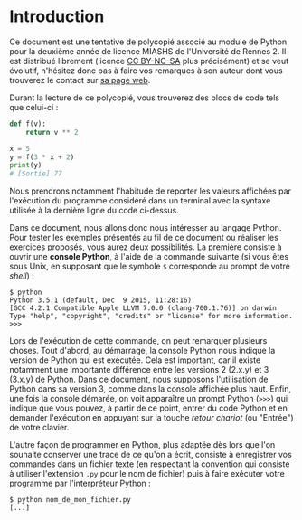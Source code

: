# Introduction

Ce document est une tentative de polycopié associé au module de Python pour la deuxième année de licence MIASHS de l'Université de Rennes 2.
Il est distribué librement (licence [CC BY-NC-SA](https://creativecommons.org/licenses/by-nc-sa/4.0/) plus précisément) et se veut évolutif, n'hésitez donc pas à faire vos remarques à son auteur dont vous trouverez le contact sur [sa page web](http://people.irisa.fr/Romain.Tavenard/).

Durant la lecture de ce polycopié, vous trouverez des blocs de code tels que celui-ci :

```python
def f(v):
	return v ** 2

x = 5
y = f(3 * x + 2)
print(y)
# [Sortie] 77
```

Nous prendrons notamment l'habitude de reporter les valeurs affichées par l'exécution du programme considéré dans un terminal avec la syntaxe utilisée à la dernière ligne du code ci-dessus.

Dans ce document, nous allons donc nous intéresser au langage Python.
Pour tester les exemples présentés au fil de ce document ou réaliser les exercices proposés, vous aurez deux possibilités.
La première consiste à ouvrir une **console Python**, à l'aide de la commande suivante (si vous êtes sous Unix, en supposant que le symbole `$` corresponde au prompt de votre _shell_) :
```
$ python
Python 3.5.1 (default, Dec  9 2015, 11:28:16)
[GCC 4.2.1 Compatible Apple LLVM 7.0.0 (clang-700.1.76)] on darwin
Type "help", "copyright", "credits" or "license" for more information.
>>>
```

Lors de l'exécution de cette commande, on peut remarquer plusieurs choses.
Tout d'abord, au démarrage, la console Python nous indique la version de Python qui est exécutée.
Cela est important, car il existe notamment une importante différence entre les versions 2 (2.x.y) et 3 (3.x.y) de Python.
Dans ce document, nous supposons l'utilisation de Python dans sa version 3, comme dans la console affichée plus haut.
Enfin, une fois la console démarée, on voit apparaître un prompt Python (`>>>`) qui indique que vous pouvez, à partir de ce point, entrer du code Python et en demander l'exécution en appuyant sur la touche _retour chariot_ (ou "Entrée") de votre clavier.

L'autre façon de programmer en Python, plus adaptée dès lors que l'on souhaite conserver une trace de ce qu'on a écrit, consiste à enregistrer vos commandes dans un fichier texte (en respectant la convention qui consiste à utiliser l'extension `.py` pour le nom de fichier) puis à faire exécuter votre programme par l'interpréteur Python :
```
$ python nom_de_mon_fichier.py
[...]
```
